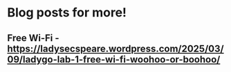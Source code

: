 # Blog posts for more!
## Free Wi-Fi - https://ladysecspeare.wordpress.com/2025/03/09/ladygo-lab-1-free-wi-fi-woohoo-or-boohoo/
